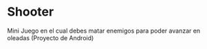 # Shooter

Mini Juego en el cual debes matar enemigos para poder avanzar en oleadas (Proyecto de Android)
